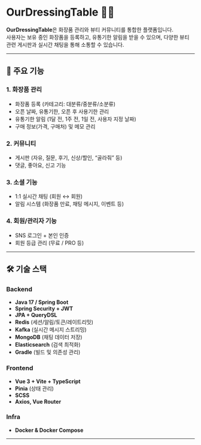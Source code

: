 
# OurDressingTable 👗✨

**OurDressingTable**은 화장품 관리와 뷰티 커뮤니티를 통합한 플랫폼입니다.  
사용자는 보유 중인 화장품을 등록하고, 유통기한 알림을 받을 수 있으며, 다양한 뷰티 관련 게시판과 실시간 채팅을 통해 소통할 수 있습니다.  

---

## 📌 주요 기능

### 1. 화장품 관리
- 화장품 등록 (카테고리: 대분류/중분류/소분류)
- 오픈 날짜, 유통기한, 오픈 후 사용기한 관리
- 유통기한 알림 (1달 전, 1주 전, 1일 전, 사용자 지정 날짜)
- 구매 정보(가격, 구매처) 및 메모 관리

### 2. 커뮤니티
- 게시판 (자유, 질문, 후기, 신상/할인, “골라줘” 등)
- 댓글, 좋아요, 신고 기능

### 3. 소셜 기능
- 1:1 실시간 채팅 (회원 ↔ 회원)
- 알림 시스템 (화장품 만료, 채팅 메시지, 이벤트 등)

### 4. 회원/관리자 기능
- SNS 로그인 + 본인 인증
- 회원 등급 관리 (무료 / PRO 등)
---

## 🛠 기술 스택

### Backend
- **Java 17 / Spring Boot**
- **Spring Security + JWT**
- **JPA + QueryDSL**
- **Redis** (세션/알림/토큰/레이트리밋)
- **Kafka** (실시간 메시지 스트리밍)
- **MongoDB** (채팅 데이터 저장)
- **Elasticsearch** (검색 최적화)
- **Gradle** (빌드 및 의존성 관리)

### Frontend
- **Vue 3 + Vite + TypeScript**
- **Pinia** (상태 관리)
- **SCSS**
- **Axios, Vue Router**

### Infra
- **Docker & Docker Compose**

---
